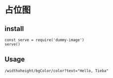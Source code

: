 # 占位图

## install

```
const serve = require('dummy-image')
serve()
```

## Usage

```
/widthxheight/bgColor/color?text="Hello, Tieba"
```
